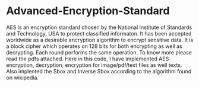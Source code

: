 # Advanced-Encryption-Standard
AES is an encryption standard chosen by the National Institute of Standards and Technology, USA to protect classified informaton. It has been accepted worldwide as a desirable encryption algorithm to encrypt sensitive data.
It is a block cipher which operates on 128 bits for both encrypting as well as decrypting.
Each round performs the same operation.
To know more please read the pdfs attached.
Here in this code, I have implemented AES encryption, decryption, encryption for image/pdf/text files as well texts. Also implented the Sbox and Inverse Sbox according to the algorithm found on wikipedia.
